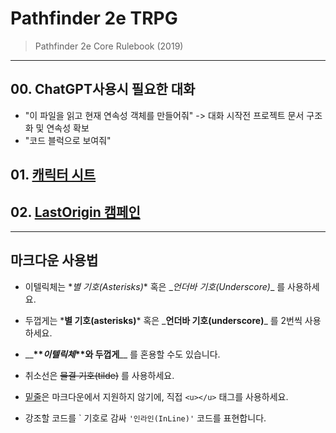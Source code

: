 # Pathfinder 2e TRPG
> Pathfinder 2e Core Rulebook (2019)

--- 
## 00. ChatGPT사용시 필요한 대화
- "이 파일을 읽고 현재 연속성 객체를 만들어줘" -> 대화 시작전 프로젝트 문서 구조화 및 연속성 확보
- "코드 블럭으로 보여줘"

## 01. [캐릭터 시트](https://github.com/darkbard81/Pathfinder-2e/tree/main/CharacterSheet)

## 02. [LastOrigin 캠페인](https://github.com/darkbard81/Pathfinder-2e/tree/main/LastOrigin)

---

## 마크다운 사용법

- 이텔릭체는 \**별 기호(Asterisks)*\* 혹은 \__언더바 기호(Underscore)_\_ 를 사용하세요.
- 두껍게는 \***별 기호(asterisks)**\* 혹은 \___언더바 기호(underscore)__\_ 를 2번씩 사용하세요.
- \_\___\*\**이텔릭체*\*\*와 두껍게__\_\_ 를 혼용할 수도 있습니다.

- 취소선은 ~~물결 기호(tilde)~~ 를 사용하세요.
- <u>밑줄</u>은 마크다운에서 지원하지 않기에, 직접 `<u></u>` 태그를 사용하세요.

- 강조할 코드를 \` 기호로 감싸 `'인라인(InLine)'` 코드를 표현합니다.

